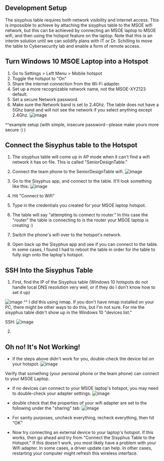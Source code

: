 ## Development Setup
The sisyphus table requires both network visibility and internet access. This is impossible to achieve by attaching the sisyphus table to the MSOE wifi network, but this can be achieved by connecting an MSOE laptop to MSOE wifi, and then using the hotspot feature on the laptop. Note that this is an interim solution until we can solidify plans with IT or Dr. Schilling to move the table to Cybersecurity lab and enable a form of remote access.

## Turn Windows 10 MSOE Laptop into a Hotspot

1) Go to Settings > Left Menu > Mobile hotspot
2) Toggle the hotspot to "On"
3) Share the internet connection from the Wi-Fi adapter.
4) Set up a more recognizable network name, not the MSOE-XYZ123 default.
5) Set a secure Network password.
6) Make sure the Network band is set to 2.4Ghz. The table does not have a 5Ghz band and will not see the network if you select anything except 2.4Ghz.
![image](uploads/d34c63fb4cfa92a49bfd3bde8cffb6e7/image.png)

^^example setup (with simple, insecure password--please make yours more secure :) )

## Connect the Sisyphus table to the Hotspot
1) The sisyphus table will come up in AP mode when it can't find a wifi network it has on file. This is called "SeniorDesignTable."
2) Connect the team phone to the SeniorDesignTable wifi. 
![image](uploads/3d7995d42abc3957bc1675a7741d5f3d/image.png)
3) Go to the Sisyphus app, and connect to the table. It'll look something like this:
![image](uploads/0d516dafbc20d9d402773101c31b5a4c/image.png)

4) Hit "Connect to Wifi"
5) Type in the credentials you created for your MSOE laptop hotspot.
6) The table will say "attempting to connect to router." In this case the "router" the table is connecting to is the router your MSOE laptop is creating :)
7) Switch the phone's wifi over to the hotspot's network.
8) Open back up the Sisyphus app and see if you can connect to the table. In some cases, I found I had to reboot the table in order for the table to fully sign onto the laptop's hotspot.

## SSH Into the Sisyphus Table
1) First, find the IP of the Sisyphus table (Windows 10 hotspots do not handle local DNS resolution very well, or if they do I don't know how to set it up)

![image](uploads/97b0a3762f60260c24f7bc974249adf9/image.png)
^^ I did this using nmap. If you don't have nmap installed on your PC, there might be other ways to do this, but I'm not sure. For me the sisyphus table didn't show up in the Windows 10 "devices list."

SSH:
![image](uploads/d18832a75a80e3b9f13f176d448117dc/image.png)

2) 

## Oh no! It's Not Working!
* if the steps above didn't work for you, double-check the device list on your hotspot.
![image](uploads/d84b2ae5b2c779ae7ebb9bb45bf82166/image.png)

Verify that something (your personal phone or the team phone) can connect to your MSOE Laptop.
  * if no devices can connect to your MSOE laptop's hotspot, you may need to double-check your adapter settings.
![image](uploads/1b636cc303660e10fbfd2289e2a14479/image.png)

  * double check that the properties of your wifi adapter are set to the following under the "sharing" tab:
![image](uploads/5b486f9b5f33f6d09acdaed01104a653/image.png)

  * For sanity purposes, uncheck everything, recheck everything, then hit "OK"
  * Now try connecting an external device to your laptop's hotspot. If this works, then go ahead and try from "Connect the Sisyphus Table to the Hotspot." If this doesn't work, you most likely have a problem with your Wifi adapter. In some cases, a driver update can help. In other cases, restarting your computer might refresh this wireless interface. 




